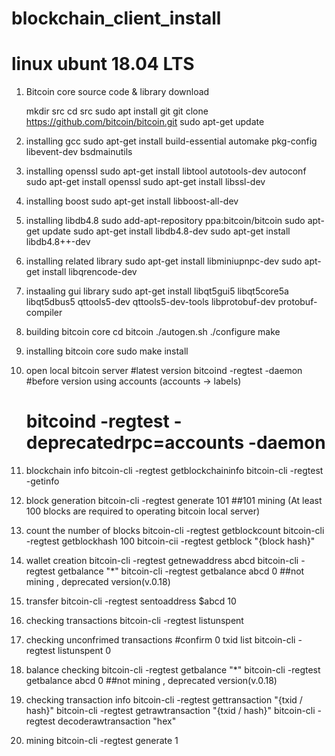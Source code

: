 # blockchain_client_install
# linux ubunt 18.04 LTS


1. Bitcoin core source code & library download 


	mkdir src
	cd src
	sudo apt install git
	git clone https://github.com/bitcoin/bitcoin.git
	sudo apt-get update

2. installing gcc
	sudo apt-get install build-essential automake pkg-config libevent-dev bsdmainutils

3. installing openssl
	sudo apt-get install libtool autotools-dev autoconf
	sudo apt-get install openssl
	sudo apt-get install libssl-dev

4. installing boost
	sudo apt-get install libboost-all-dev

5. installing libdb4.8
	sudo add-apt-repository ppa:bitcoin/bitcoin
	sudo apt-get update
	sudo apt-get install libdb4.8-dev
	sudo apt-get install libdb4.8++-dev

6. installing related library
	sudo apt-get install libminiupnpc-dev
	sudo apt-get install libqrencode-dev

7. instaaling gui library
	sudo apt-get install libqt5gui5 libqt5core5a libqt5dbus5 qttools5-dev qttools5-dev-tools libprotobuf-dev protobuf-compiler

8. building bitcoin core
	cd bitcoin
	./autogen.sh
	./configure
	make

9. installing bitcoin core
	sudo make install

10. open local bitcoin server
	#latest version
	bitcoind -regtest -daemon 
	#before version using accounts (accounts -> labels)
	# bitcoind -regtest -deprecatedrpc=accounts -daemon 

11. blockchain info
	bitcoin-cli -regtest getblockchaininfo
	bitcoin-cli -regtest -getinfo

12. block generation
	bitcoin-cli -regtest generate 101 ##101 mining (At least 100 blocks are required to operating bitcoin local server)

13. count the number of blocks
	bitcoin-cli -regtest getblockcount
	bitcoin-cli -regtest getblockhash 100 
	bitcoin-cii -regtest getblock "{block hash}"

14. wallet creation
	bitcoin-cli -regtest getnewaddress abcd 
	bitcoin-cli -regtest getbalance "*"
	bitcoin-cli -regtest getbalance abcd 0 ##not mining , deprecated version(v.0.18)

15. transfer
	bitcoin-cli -regtest sentoaddress $abcd 10 

16. checking transactions
	bitcoin-cli -regtest listunspent

17. checking unconfrimed transactions
	#confirm 0 txid list
	bitcoin-cli -regtest listunspent 0 

18. balance checking
	bitcoin-cli -regtest getbalance "*"
	bitcoin-cli -regtest getbalance abcd 0 ##not mining , deprecated version(v.0.18)

19. checking transaction info
	bitcoin-cli -regtest gettransaction "{txid / hash}"
	bitcoin-cli -regtest getrawtransaction "{txid / hash}"
	bitcoin-cli -regtest decoderawtransaction "hex"

20. mining
	bitcoin-cli -regtest generate 1
